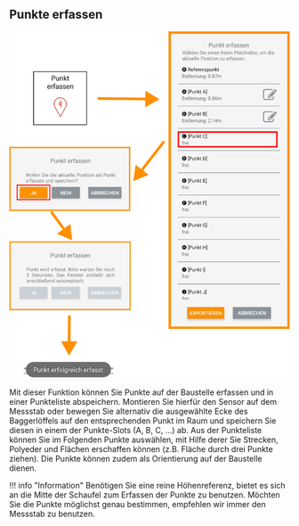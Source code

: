 ## Punkte erfassen 
![Punkt erfassen Button](../images_funktionen/Punkte_Erfassen.png)

<!-- ![Punkt erfassen Screen](../images_funktionen/capture_pt_screen.png)
![Punkt erfassen Screen2](../images_funktionen/capture_pt_screen2.png)

![Punkt erfassen Toast](../images_funktionen/capture_pt_toast.png) -->

Mit dieser Funktion können Sie Punkte auf der Baustelle erfassen und in einer Punkteliste abspeichern. Montieren Sie hierfür den Sensor auf dem Messstab oder bewegen Sie alternativ die ausgewählte Ecke des Baggerlöffels auf den entsprechenden Punkt im Raum und speichern Sie diesen in einem der Punkte-Slots (A, B, C, …) ab. Aus der Punkteliste können Sie im Folgenden Punkte auswählen, mit Hilfe derer Sie Strecken, Polyeder und Flächen erschaffen können (z.B. Fläche durch drei Punkte ziehen). Die Punkte können zudem als Orientierung auf der Baustelle dienen. 

!!! info "Information"
    Benötigen Sie eine reine Höhenreferenz, bietet es sich an die Mitte der Schaufel zum Erfassen der Punkte zu benutzen. Möchten Sie die Punkte möglichst genau bestimmen, empfehlen wir immer den Messstab zu benutzen. 
